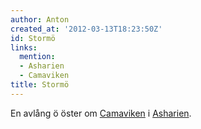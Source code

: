 ```yaml
---
author: Anton
created_at: '2012-03-13T18:23:50Z'
id: Stormö
links:
  mention:
  - Asharien
  - Camaviken
title: Stormö
---
```


En avlång ö öster om [Camaviken] i [Asharien].

  [Camaviken]: Camaviken
  [Asharien]: Asharien
